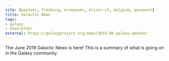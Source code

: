 ```yaml
---
site: [pasteur, freiburg, erasmusmc, elixir-it, belgium, genouest]
title: Galactic News
tags: 
- galaxy
- newsletter
external: https://galaxyproject.org/news/2019-06-galaxy-update/
---
```


The June 2019 Galactic News is here! This is a summary of what is going on in the Galaxy community.